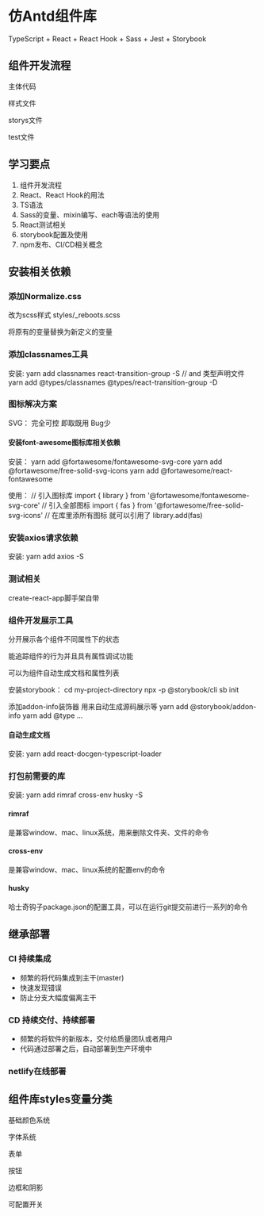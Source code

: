 <!--
 * @Author: your name
 * @Date: 2020-06-10 11:09:58
 * @LastEditTime: 2020-07-22 21:55:49
 * @LastEditors: Please set LastEditors
 * @Description: In User Settings Edit
 * @FilePath: \tx_antd\README.md
--> 
# 仿Antd组件库
TypeScript + React + React Hook + Sass + Jest + Storybook

## 组件开发流程
主体代码

样式文件

storys文件

test文件

## 学习要点
1. 组件开发流程
2. React、React Hook的用法
3. TS语法
4. Sass的变量、mixin编写、each等语法的使用
5. React测试相关
6. storybook配置及使用
7. npm发布、CI/CD相关概念 

## 安装相关依赖
### 添加Normalize.css
改为scss样式 styles/_reboots.scss

将原有的变量替换为新定义的变量

### 添加classnames工具
安装:
      yarn add classnames react-transition-group -S
      // and 类型声明文件
      yarn add @types/classnames @types/react-transition-group -D

### 图标解决方案
SVG： 完全可控 即取既用 Bug少

#### 安装font-awesome图标库相关依赖
安装：
      yarn add @fortawesome/fontawesome-svg-core
      yarn add @fortawesome/free-solid-svg-icons
      yarn add @fortawesome/react-fontawesome

使用：
      // 引入图标库
      import { library } from '@fortawesome/fontawesome-svg-core'
      // 引入全部图标
      import { fas } from '@fortawesome/free-solid-svg-icons'
      // 在库里添所有图标 就可以引用了
      library.add(fas)

### 安装axios请求依赖
安装:
      yarn add axios -S

### 测试相关
create-react-app脚手架自带

### 组件开发展示工具
分开展示各个组件不同属性下的状态

能追踪组件的行为并且具有属性调试功能

可以为组件自动生成文档和属性列表

安装storybook：
      cd my-project-directory
      npx -p @storybook/cli sb init

添加addon-info装饰器 用来自动生成源码展示等
      yarn add @storybook/addon-info
      yarn add @type ...

#### 自动生成文档
安装:
      yarn add react-docgen-typescript-loader

### 打包前需要的库
安装:
      yarn add rimraf cross-env husky -S

#### rimraf
是兼容window、mac、linux系统，用来删除文件夹、文件的命令

#### cross-env
是兼容window、mac、linux系统的配置env的命令

#### husky
哈士奇钩子package.json的配置工具，可以在运行git提交前进行一系列的命令

## 继承部署
### CI 持续集成
- 频繁的将代码集成到主干(master)
- 快速发现错误
- 防止分支大幅度偏离主干

### CD 持续交付、持续部署
- 频繁的将软件的新版本，交付给质量团队或者用户
- 代码通过部署之后，自动部署到生产环境中

### netlify在线部署

## 组件库styles变量分类
基础颜色系统 

字体系统 

表单 

按钮 

边框和阴影 

可配置开关